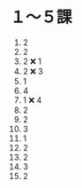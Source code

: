 # １〜５課

1. 2
2. 2
3. 2 ❌ 1
4. 2 ❌ 3
5. 1
6. 4
7. 1 ❌ 4
8. 2
9. 2
10. 3
11. 1
12. 2
13. 2
14. 3
15. 2
